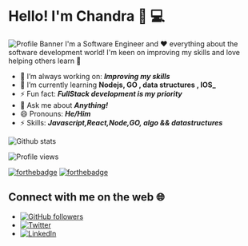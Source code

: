 # Hello! I'm Chandra 👋 💻

![Profile Banner](https://github.com/chandrakumarreddy/chandrakumarreddy/blob/master/profile-banner.png)
I'm a Software Engineer and ❤️ everything about the software development world! I'm keen on improving my skills and love helping others learn 💯

- 🔭 I’m always working on: **_Improving my skills_**
- 🌱 I’m currently learning **Nodejs, GO , data structures , IOS_**
- ⚡ Fun fact: **_FullStack development is my priority_**
- 💬 Ask me about **_Anything!_**
- 😄 Pronouns: **_He/Him_**
- ⚡ Skills: **_Javascript,React,Node,GO, algo && datastructures_**

![Github stats](https://github-readme-stats.vercel.app/api?username=chandrakumarreddy&show_icons=true)

![Profile views](https://gpvc.arturio.dev/chandrakumarreddy)

[![forthebadge](https://forthebadge.com/images/badges/uses-badges.svg)](https://forthebadge.com) [![forthebadge](https://forthebadge.com/images/badges/built-with-love.svg)](https://forthebadge.com)

## Connect with me on the web 🌐

- [![GitHub followers](https://img.shields.io/github/followers/luvuong-le.svg?style=social&label=Follow&maxAge=2592000)](https://github.com/chandrakumarreddy?tab=followers)
- <a href="https://twitter.com/747148f763c44af"><img src="https://img.shields.io/twitter/follow/coderarchive?label=Twitter&style=social" alt="Twitter"></a>
- <a href="https://www.linkedin.com/in/chandrakumarreddy/"><img src="https://img.shields.io/badge/LinkedIn--_.svg?style=social&logo=linkedin" alt="LinkedIn"></a>
